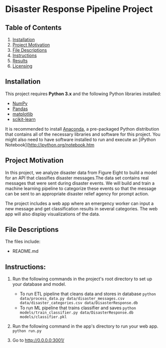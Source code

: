 # Disaster Response Pipeline Project
## Table of Contents
1. [Installation](https://github.com/A-Nuru/Image-Classifier#Installation)
2. [Project Motivation](https://github.com/A-Nuru/Image-Classifier#Project-Motivation)
3. [File Descriptions](https://github.com/A-Nuru/Image-Classifier#File-Descriptions)
4. [Instructions](https://github.com/A-Nuru/Image-Classifier#Instructions)
5. [Results](https://github.com/A-Nuru/Image-Classifier#Results)
6. [Licensing](https://github.com/A-Nuru/Image-Classifier#Licensing)

## Installation
This project requires **Python 3.x** and the following Python libraries installed:

- [NumPy](http://www.numpy.org/)
- [Pandas](http://pandas.pydata.org)
- [matplotlib](http://matplotlib.org/)
- [scikit-learn](http://scikit-learn.org/stable/)

It is recommended to install [Anaconda](https://www.continuum.io/downloads), a pre-packaged Python distribution that contains all of the necessary libraries and software for this project. 
You might also need to have software installed to run and execute an [iPython Notebook](http://ipython.org/notebook.htm

## Project Motivation
In this project, we analyze disaster data from Figure Eight to build a model for an API that classifies disaster messages.The data set contains real messages that were sent during disaster events. We will build and train a machine learning pipeline to categorize these events so that the message can be sent to an appropriate disaster relief agency for prompt action.

The project includes a web app where an emergency worker can input a new message and get classification results in several categories. The web app will also display visualizations of the data.


## File Descriptions
The files include:
 
- README.md

## Instructions:
1. Run the following commands in the project's root directory to set up your database and model.

    - To run ETL pipeline that cleans data and stores in database
        `python data/process_data.py data/disaster_messages.csv data/disaster_categories.csv data/DisasterResponse.db`
    - To run ML pipeline that trains classifier and saves
        `python models/train_classifier.py data/DisasterResponse.db models/classifier.pkl`

2. Run the following command in the app's directory to run your web app.
    `python run.py`

3. Go to http://0.0.0.0:3001/
